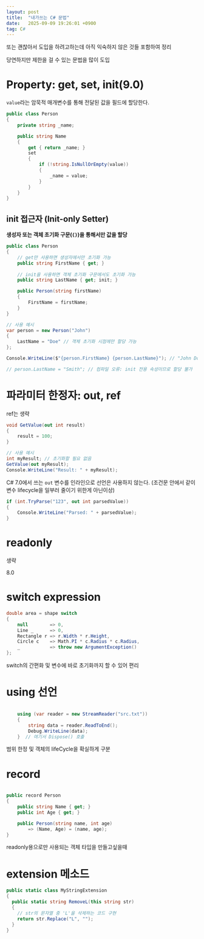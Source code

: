 ```yaml
---
layout: post
title:  "내가쓰는 C# 문법"
date:   2025-09-09 19:26:01 +0900
tag: C#
---
```


또는 괜찮아서 도입을 하려고하는데 아직 익숙하지 않은 것들 포함하여 정리

당연하지만 제한을 걸 수 있는 문법을 많이 도입

# Property: get, set, init(9.0)

`value`라는 암묵적 매개변수를 통해 전달된 값을 필드에 할당한다.

```csharp
public class Person
{
    private string _name;

    public string Name
    {
        get { return _name; }
        set 
        { 
            if (!string.IsNullOrEmpty(value))
            {
                _name = value; 
            }
        }
    }
}
```

## init 접근자 (Init-only Setter)

**생성자 또는 객체 초기화 구문(`{}`)을 통해서만 값을 할당**

```csharp
public class Person
{
    // get만 사용하면 생성자에서만 초기화 가능
    public string FirstName { get; } 
    
    // init을 사용하면 객체 초기화 구문에서도 초기화 가능
    public string LastName { get; init; } 

    public Person(string firstName)
    {
        FirstName = firstName;
    }
}

// 사용 예시
var person = new Person("John") 
{
    LastName = "Doe" // 객체 초기화 시점에만 할당 가능
};

Console.WriteLine($"{person.FirstName} {person.LastName}"); // "John Doe" 출력

// person.LastName = "Smith"; // 컴파일 오류: init 전용 속성이므로 할당 불가
```

# 파라미터 한정자: out, ref

ref는 생략 


```csharp
void GetValue(out int result)
{
    result = 100;
}

// 사용 예시
int myResult; // 초기화할 필요 없음
GetValue(out myResult);
Console.WriteLine("Result: " + myResult); 
```

C# 7.0에서 쓰는  `out` 변수를 인라인으로 선언은 사용하지 않는다. (조건문 안에서 같이 변수 lifecycle을 일부러 줄이기 위한게 아닌이상)

```csharp
if (int.TryParse("123", out int parsedValue))
{
    Console.WriteLine("Parsed: " + parsedValue);
}
```


# readonly 

생략


8.0

# switch expression


```csharp
double area = shape switch 
{
    null        => 0,
    Line _      => 0,
    Rectangle r => r.Width * r.Height,
    Circle c    => Math.PI * c.Radius * c.Radius,
    _           => throw new ArgumentException()
};
```

switch의 간편화 및 변수에 바로 초기화까지 할 수 있어 편리

# using 선언

```csharp

    using (var reader = new StreamReader("src.txt"))
    { 
        string data = reader.ReadToEnd();
        Debug.WriteLine(data);
    }  // 여기서 Dispose() 호출
```

범위 한정 및 객체의 lifeCycle을 확실하게 구분


# record

```csharp

public record Person
{
    public string Name { get; }
    public int Age { get; }

    public Person(string name, int age)
        => (Name, Age) = (name, age);
}
```

readonly용으로만 사용되는 객체 타입을 만들고싶을때

# extension 메소드


```csharp
public static class MyStringExtension
{
  public static string RemoveL(this string str)
  {
    // str의 문자열 중 'L'을 삭제하는 코드 구현
    return str.Replace("L", "");
  }
}
```
